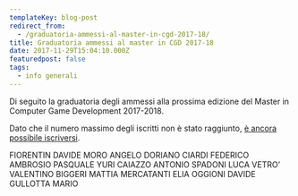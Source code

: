 ```yaml
---
templateKey: blog-post
redirect_from:
  - /graduatoria-ammessi-al-master-in-cgd-2017-18/
title: Graduatoria ammessi al master in CGD 2017-18
date: 2017-11-29T15:04:10.000Z
featuredpost: false
tags:
  - info generali
---
```

Di seguito la graduatoria degli ammessi alla prossima edizione del Master in Computer Game Development 2017-2018.

Dato che il numero massimo degli iscritti non è stato raggiunto, [è ancora possibile iscriversi](http://www.mastergamedev.it/il-master/iscrizioni/).

FIORENTIN DAVIDE
MORO ANGELO DORIANO
CIARDI FEDERICO
AMBROSIO PASQUALE YURI
CAIAZZO ANTONIO
SPADONI LUCA
VETRO’ VALENTINO
BIGGERI MATTIA
MERCATANTI ELIA
OGGIONI DAVIDE
GULLOTTA MARIO
